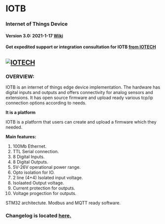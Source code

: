 
# IOTB
### Internet of Things Device
#### Version 3.0: 2021-1-17 [Wiki](https://github.com/celikada/IOTB/wiki)

#### Get expedited support or integration consultation for IOTB [from IOTECH](http://iotech.com.tr/)

[![IOTECH](https://github.com/celikada/resources/blob/master/iotech-banner.png)](http://iotech.com.tr)
---

### OVERVIEW:
IOTB is an internet of things edge device implementation. The hardware has digital inputs and outputs and offers connectivity for analog sensors and extensions.
It has open source firmware and upload ready various tcp/ip connection options according to needs.

**It is a platform**

IOTB is a platform that users can create and upload a firmware which they needed. 

**Main features:**
1. 100Mb Ethernet.
2. TTL Serial connection.
3. 8 Digital Inputs.
4. 8 Digital Outputs.
5. 5V-26V operational power range.
6. Opto isolation for IO.
7. 2 line (4+4) Isolated input voltage. 
8. Isolaated Output voltage.
9. Current protection for outputs.
10. Voltage progection for outputs.

STM32 architectute. Modbus and MQTT ready software.

### Changelog is located [here.](https://github.com/celikada/IOTB/wiki/Changelog)
